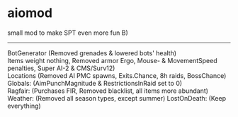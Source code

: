 # aiomod
small mod to make SPT even more fun B)  

----------  
BotGenerator (Removed grenades & lowered bots' health)  
Items weight nothing, Removed armor Ergo, Mouse- & MovementSpeed penalties, Super AI-2 & CMS/Surv12)  
Locations (Removed AI PMC spawns, Exits.Chance, 8h raids, BossChance)  
Globals: (AimPunchMagnitude & RestrictionsInRaid set to 0)  
Ragfair: (Purchases FIR, Removed blacklist, all items more abundant)
Weather: (Removed all season types, except summer)
LostOnDeath: (Keep everything)
